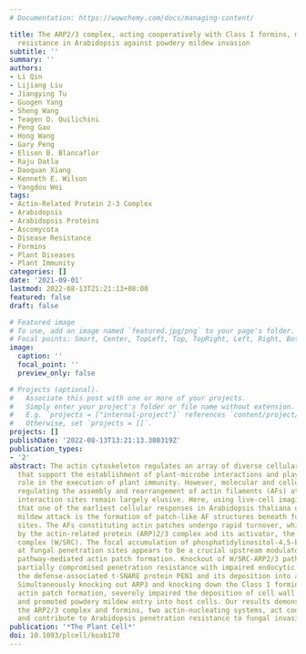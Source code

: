 ```yaml
---
# Documentation: https://wowchemy.com/docs/managing-content/

title: The ARP2/3 complex, acting cooperatively with Class I formins, modulates penetration
  resistance in Arabidopsis against powdery mildew invasion
subtitle: ''
summary: ''
authors:
- Li Qin
- Lijiang Liu
- Jiangying Tu
- Guogen Yang
- Sheng Wang
- Teagen D. Quilichini
- Peng Gao
- Hong Wang
- Gary Peng
- Elison B. Blancaflor
- Raju Datla
- Daoquan Xiang
- Kenneth E. Wilson
- Yangdou Wei
tags:
- Actin-Related Protein 2-3 Complex
- Arabidopsis
- Arabidopsis Proteins
- Ascomycota
- Disease Resistance
- Formins
- Plant Diseases
- Plant Immunity
categories: []
date: '2021-09-01'
lastmod: 2022-08-13T21:21:13+08:00
featured: false
draft: false

# Featured image
# To use, add an image named `featured.jpg/png` to your page's folder.
# Focal points: Smart, Center, TopLeft, Top, TopRight, Left, Right, BottomLeft, Bottom, BottomRight.
image:
  caption: ''
  focal_point: ''
  preview_only: false

# Projects (optional).
#   Associate this post with one or more of your projects.
#   Simply enter your project's folder or file name without extension.
#   E.g. `projects = ["internal-project"]` references `content/project/deep-learning/index.md`.
#   Otherwise, set `projects = []`.
projects: []
publishDate: '2022-08-13T13:21:13.380319Z'
publication_types:
- '2'
abstract: The actin cytoskeleton regulates an array of diverse cellular activities
  that support the establishment of plant-microbe interactions and plays a critical
  role in the execution of plant immunity. However, molecular and cellular mechanisms
  regulating the assembly and rearrangement of actin filaments (AFs) at plant-pathogen
  interaction sites remain largely elusive. Here, using live-cell imaging, we show
  that one of the earliest cellular responses in Arabidopsis thaliana upon powdery
  mildew attack is the formation of patch-like AF structures beneath fungal invasion
  sites. The AFs constituting actin patches undergo rapid turnover, which is regulated
  by the actin-related protein (ARP)2/3 complex and its activator, the WAVE/SCAR regulatory
  complex (W/SRC). The focal accumulation of phosphatidylinositol-4,5-bisphosphate
  at fungal penetration sites appears to be a crucial upstream modulator of the W/SRC-ARP2/3
  pathway-mediated actin patch formation. Knockout of W/SRC-ARP2/3 pathway subunits
  partially compromised penetration resistance with impaired endocytic recycling of
  the defense-associated t-SNARE protein PEN1 and its deposition into apoplastic papillae.
  Simultaneously knocking out ARP3 and knocking down the Class I formin (AtFH1) abolished
  actin patch formation, severely impaired the deposition of cell wall appositions,
  and promoted powdery mildew entry into host cells. Our results demonstrate that
  the ARP2/3 complex and formins, two actin-nucleating systems, act cooperatively
  and contribute to Arabidopsis penetration resistance to fungal invasion.
publication: '*The Plant Cell*'
doi: 10.1093/plcell/koab170
---
```

